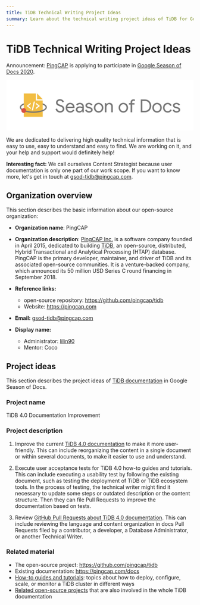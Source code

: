 ```yaml
---
title: TiDB Technical Writing Project Ideas
summary: Learn about the technical writing project ideas of TiDB for Google Season of Docs 2020.
---
```


# TiDB Technical Writing Project Ideas

Announcement: [PingCAP](https://pingcap.com) is applying to participate in [Google Season of Docs 2020](https://developers.google.com/season-of-docs).

![Google Season of Docs](/media/season-of-docs.png)

We are dedicated to delivering high quality technical information that is easy to use, easy to understand and easy to find. We are working on it, and your help and support would definitely help!

**Interesting fact:** We call ourselves Content Strategist because user documentation is only one part of our work scope. If you want to know more, let's get in touch at [gsod-tidb@pingcap.com](mailto:gsod-tidb@pingcap.com).

## Organization overview

This section describes the basic information about our open-source organization:

- **Organization name**: PingCAP

- **Organization description**: [PingCAP Inc.](https://pingcap.com/about/) is a software company founded in April 2015, dedicated to building [TiDB](https://github.com/pingcap/tidb), an open-source, distributed, Hybrid Transactional and Analytical Processing (HTAP) database. PingCAP is the primary developer, maintainer, and driver of TiDB and its associated open-source communities. It is a venture-backed company, which announced its 50 million USD Series C round financing in September 2018.

- **Reference links:**

    - open-source repository: <https://github.com/pingcap/tidb>
    - Website: <https://pingcap.com>

- **Email:** [gsod-tidb@pingcap.com](mailto:gsod-tidb@pingcap.com)

- **Display name:**

    - Administrator: [lilin90](https://github.com/lilin90)
    - Mentor: Coco

## Project ideas

This section describes the project ideas of [TiDB documentation](https://pingcap.com/docs) in Google Season of Docs.

### Project name

TiDB 4.0 Documentation Improvement

### Project description

1. Improve the current [TiDB 4.0 documentation](https://pingcap.com/docs) to make it more user-friendly. This can include reorganizing the content in a single document or within several documents, to make it easier to use and understand.

2. Execute user acceptance tests for TiDB 4.0 how-to guides and tutorials. This can include executing a usability test by following the existing document, such as testing the deployment of TiDB or TiDB ecosystem tools. In the process of testing, the technical writer might find it necessary to update some steps or outdated description or the content structure. Then they can file Pull Requests to improve the documentation based on tests.

3. Review [GitHub Pull Requests about TiDB 4.0 documentation](https://github.com/pingcap/docs/pulls). This can include reviewing the language and content organization in docs Pull Requests filed by a contributor, a developer, a Database Administrator, or another Technical Writer.

### Related material

- The open-source project: <https://github.com/pingcap/tidb>
- Existing documentation: <https://pingcap.com/docs>
- [How-to guides and tutorials](https://pingcap.com/docs/stable/how-to/deploy/orchestrated/tiup/): topics about how to deploy, configure, scale, or monitor a TiDB cluster in different ways
- [Related open-source projects](https://github.com/pingcap/community/blob/master/special-interest-groups/sig-docs/README.md) that are also involved in the whole TiDB documentation
